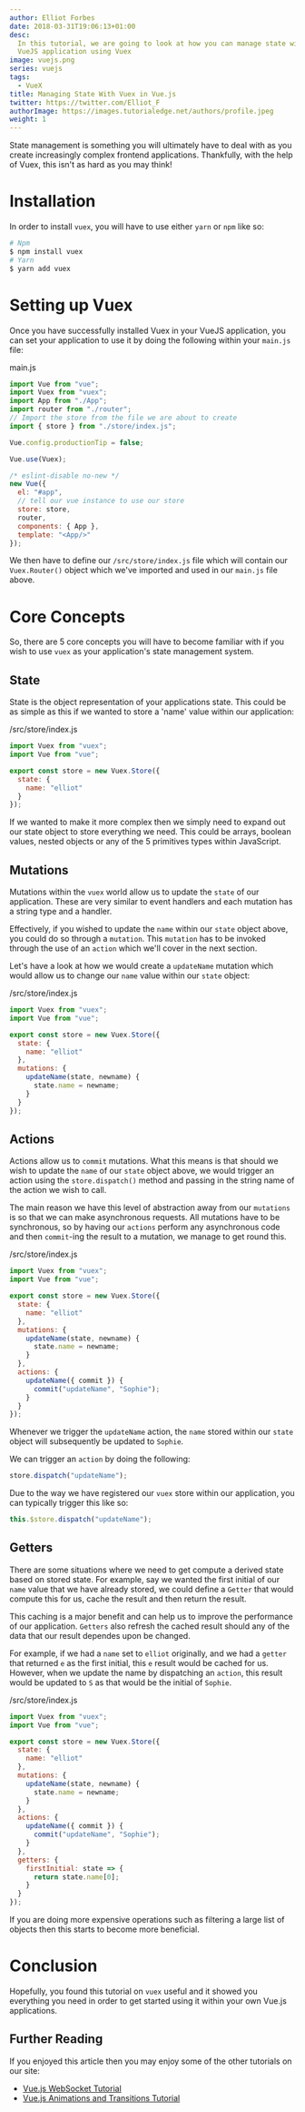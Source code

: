 ```yaml
---
author: Elliot Forbes
date: 2018-03-31T19:06:13+01:00
desc:
  In this tutorial, we are going to look at how you can manage state within your
  VueJS application using Vuex
image: vuejs.png
series: vuejs
tags:
  - VueX
title: Managing State With Vuex in Vue.js
twitter: https://twitter.com/Elliot_F
authorImage: https://images.tutorialedge.net/authors/profile.jpeg
weight: 1
---
```


State management is something you will ultimately have to deal with as you
create increasingly complex frontend applications. Thankfully, with the help of
Vuex, this isn't as hard as you may think!

# Installation

In order to install `vuex`, you will have to use either `yarn` or `npm` like so:

```s
# Npm
$ npm install vuex
# Yarn
$ yarn add vuex
```

# Setting up Vuex

Once you have successfully installed Vuex in your VueJS application, you can set
your application to use it by doing the following within your `main.js` file:

<div class="filename">main.js</div>

```js
import Vue from "vue";
import Vuex from "vuex";
import App from "./App";
import router from "./router";
// Import the store from the file we are about to create
import { store } from "./store/index.js";

Vue.config.productionTip = false;

Vue.use(Vuex);

/* eslint-disable no-new */
new Vue({
  el: "#app",
  // tell our vue instance to use our store
  store: store,
  router,
  components: { App },
  template: "<App/>"
});
```

We then have to define our `/src/store/index.js` file which will contain our
`Vuex.Router()` object which we've imported and used in our `main.js` file
above.

# Core Concepts

So, there are 5 core concepts you will have to become familiar with if you wish
to use `vuex` as your application's state management system.

## State

State is the object representation of your applications state. This could be as
simple as this if we wanted to store a 'name' value within our application:

<div class="filename">/src/store/index.js</div>

```js
import Vuex from "vuex";
import Vue from "vue";

export const store = new Vuex.Store({
  state: {
    name: "elliot"
  }
});
```

If we wanted to make it more complex then we simply need to expand out our state
object to store everything we need. This could be arrays, boolean values, nested
objects or any of the 5 primitives types within JavaScript.

## Mutations

Mutations within the `vuex` world allow us to update the `state` of our
application. These are very similar to event handlers and each mutation has a
string type and a handler.

Effectively, if you wished to update the `name` within our `state` object above,
you could do so through a `mutation`. This `mutation` has to be invoked through
the use of an `action` which we'll cover in the next section.

Let's have a look at how we would create a `updateName` mutation which would
allow us to change our `name` value within our `state` object:

<div class="filename">/src/store/index.js</div>

```js
import Vuex from "vuex";
import Vue from "vue";

export const store = new Vuex.Store({
  state: {
    name: "elliot"
  },
  mutations: {
    updateName(state, newname) {
      state.name = newname;
    }
  }
});
```

## Actions

Actions allow us to `commit` mutations. What this means is that should we wish
to update the `name` of our `state` object above, we would trigger an action
using the `store.dispatch()` method and passing in the string name of the action
we wish to call.

The main reason we have this level of abstraction away from our `mutations` is
so that we can make asynchronous requests. All mutations have to be synchronous,
so by having our `actions` perform any asynchronous code and then `commit`-ing
the result to a mutation, we manage to get round this.

<div class="filename">/src/store/index.js</div>

```js
import Vuex from "vuex";
import Vue from "vue";

export const store = new Vuex.Store({
  state: {
    name: "elliot"
  },
  mutations: {
    updateName(state, newname) {
      state.name = newname;
    }
  },
  actions: {
    updateName({ commit }) {
      commit("updateName", "Sophie");
    }
  }
});
```

Whenever we trigger the `updateName` action, the `name` stored within our
`state` object will subsequently be updated to `Sophie`.

We can trigger an `action` by doing the following:

```js
store.dispatch("updateName");
```

Due to the way we have registered our `vuex` store within our application, you
can typically trigger this like so:

```js
this.$store.dispatch("updateName");
```

## Getters

There are some situations where we need to get compute a derived state based on
stored state. For example, say we wanted the first initial of our `name` value
that we have already stored, we could define a `Getter` that would compute this
for us, cache the result and then return the result.

This caching is a major benefit and can help us to improve the performance of
our application. `Getters` also refresh the cached result should any of the data
that our result dependes upon be changed.

For example, if we had a `name` set to `elliot` originally, and we had a
`getter` that returned `e` as the first initial, this `e` result would be cached
for us. However, when we update the name by dispatching an `action`, this result
would be updated to `S` as that would be the initial of `Sophie`.

<div class="filename">/src/store/index.js</div>

```js
import Vuex from "vuex";
import Vue from "vue";

export const store = new Vuex.Store({
  state: {
    name: "elliot"
  },
  mutations: {
    updateName(state, newname) {
      state.name = newname;
    }
  },
  actions: {
    updateName({ commit }) {
      commit("updateName", "Sophie");
    }
  },
  getters: {
    firstInitial: state => {
      return state.name[0];
    }
  }
});
```

If you are doing more expensive operations such as filtering a large list of
objects then this starts to become more beneficial.

# Conclusion

Hopefully, you found this tutorial on `vuex` useful and it showed you everything
you need in order to get started using it within your own Vue.js applications.

## Further Reading

If you enjoyed this article then you may enjoy some of the other tutorials on our site:

* [Vue.js WebSocket Tutorial](/javascript/vuejs/vuejs-websocket-tutorial/)
* [Vue.js Animations and Transitions Tutorial](/javascript/vuejs/vuejs-transitions-animations-tutorial/)